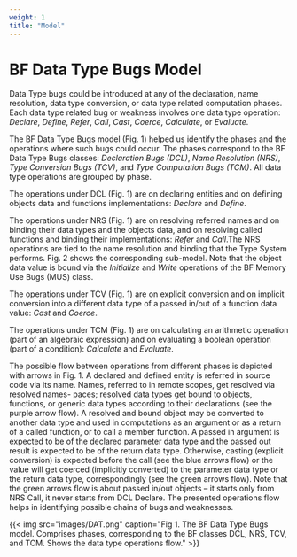```yaml
---
weight: 1
title: "Model"
---
```

# BF Data Type Bugs Model

Data Type bugs could be introduced at any of the declaration, name resolution, data type conversion, or data type related computation phases. Each data type related bug or weakness involves one data type operation: _Declare_, _Define_, _Refer_, _Call_, _Cast_, _Coerce_, _Calculate_, or _Evaluate_.

The BF Data Type Bugs model (Fig. 1) helped us identify the phases and the operations where such bugs could occur. The phases correspond to the BF Data Type Bugs classes: _Declaration Bugs (DCL)_, _Name Resolution (NRS)_, _Type Conversion Bugs (TCV)_, and _Type Computation Bugs (TCM)_. All data type operations are grouped by phase.

The operations under DCL (Fig. 1) are on declaring entities and on defining objects data and functions implementations: _Declare_ and _Define_.

The operations under NRS (Fig. 1) are on resolving referred names and on binding their data types and the objects data, and on resolving called functions and binding their implementations: _Refer_ and _Call_.The NRS operations are tied to the name resolution and binding that the Type System performs. Fig. 2 shows the corresponding sub-model. Note that the object data value is bound via the _Initialize_ and _Write_ operations of the BF Memory Use Bugs (MUS) class.

The operations under TCV (Fig. 1) are on explicit conversion and on implicit conversion into a different data type of a passed in/out of a function data value: _Cast_ and _Coerce_.

The operations under TCM (Fig. 1) are on calculating an arithmetic operation (part of an algebraic expression) and on evaluating a boolean operation (part of a condition): _Calculate_ and _Evaluate_.

The possible flow between operations from different phases is depicted with arrows in Fig. 1. A declared and defined entity is referred in source code via its name. Names, referred to in remote scopes, get resolved via resolved names- paces; resolved data types get bound to objects, functions, or generic data types according to their declarations (see the purple arrow flow). A resolved and bound object may be converted to another data type and used in computations as an argument or as a return of a called function, or to call a member function. A passed in argument is expected to be of the declared parameter data type and the passed out result is expected to be of the return data type. Otherwise, casting (explicit conversion) is expected before the call (see the blue arrows flow) or the value will get coerced (implicitly converted) to the parameter data type or the return data type, correspondingly (see the green arrows flow). Note that the green arrows flow is about passed in/out objects – it starts only from NRS Call, it never starts from DCL Declare. The presented operations flow helps in identifying possible chains of bugs and weaknesses.

{{< img src="images/DAT.png" caption="Fig 1. The BF Data Type Bugs model. Comprises phases, corresponding to the BF classes DCL, NRS, TCV, and TCM. Shows the data type operations flow." >}}

